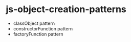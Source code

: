 # js-object-creation-patterns
- classObject pattern
- constructorFunction pattern
- factoryFunction pattern
